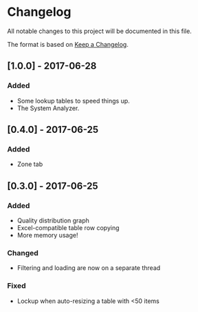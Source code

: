 # Changelog
All notable changes to this project will be documented in this file.

The format is based on [Keep a Changelog](https://keepachangelog.com/en/1.0.0/).

## [1.0.0] - 2017-06-28
### Added
- Some lookup tables to speed things up.
- The System Analyzer.

## [0.4.0] - 2017-06-25
### Added
- Zone tab

## [0.3.0] - 2017-06-25
### Added
- Quality distribution graph
- Excel-compatible table row copying
- More memory usage!

### Changed
- Filtering and loading are now on a separate thread

### Fixed
- Lockup when auto-resizing a table with <50 items